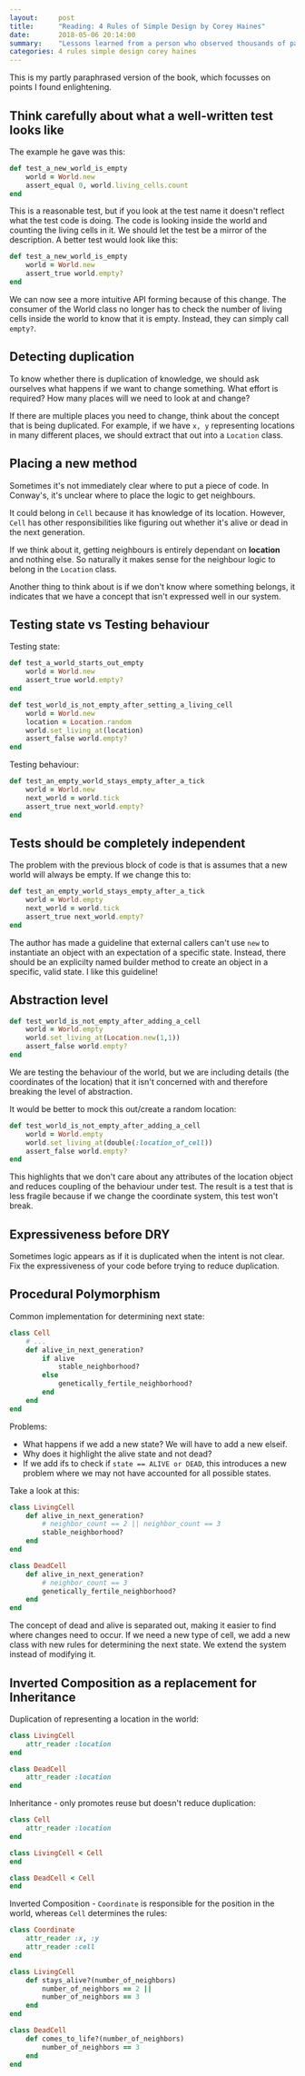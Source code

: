 ```yaml
---
layout:     post
title:      "Reading: 4 Rules of Simple Design by Corey Haines"
date:       2018-05-06 20:14:00
summary:    "Lessons learned from a person who observed thousands of pairs doing Conway's Game of Life." 
categories: 4 rules simple design corey haines
---
```


This is my partly paraphrased version of the book, which focusses on points I found enlightening.  

## Think carefully about what a well-written test looks like
The example he gave was this:  

```ruby
def test_a_new_world_is_empty
    world = World.new
    assert_equal 0, world.living_cells.count
end
```  
This is a reasonable test, but if you look at the test name it doesn't reflect what the test code is doing. The code is looking inside the world and counting the living cells in it. We should let the test be a mirror of the description. A better test would look like this:  
  
```ruby
def test_a_new_world_is_empty
    world = World.new
    assert_true world.empty?
end
```  

We can now see a more intuitive API forming because of this change. The consumer of the World class no longer has to check the number of living cells inside the world to know that it is empty. Instead, they can simply call `empty?`.

## Detecting duplication
To know whether there is duplication of knowledge, we should ask ourselves what happens if we want to change something. What effort is required? How many places will we need to look at and change?  

If there are multiple places you need to change, think about the concept that is being duplicated. For example, if we have `x, y` representing locations in many different places, we should extract that out into a `Location` class. 

## Placing a new method
Sometimes it's not immediately clear where to put a piece of code. In Conway's, it's unclear where to place the logic to get neighbours.  
  
It could belong in `Cell` because it has knowledge of its location. However, `Cell` has other responsibilities like figuring out whether it's alive or dead in the next generation.  

If we think about it, getting neighbours is entirely dependant on **location** and nothing else. So naturally it makes sense for the neighbour logic to belong in the `Location` class.  

Another thing to think about is if we don't know where something belongs, it indicates that we have a concept that isn't expressed well in our system.  

## Testing state vs Testing behaviour
Testing state:  

```ruby
def test_a_world_starts_out_empty
    world = World.new
    assert_true world.empty?
end

def test_world_is_not_empty_after_setting_a_living_cell
    world = World.new
    location = Location.random
    world.set_living_at(location)
    assert_false world.empty?
end
```  

Testing behaviour:  

```ruby
def test_an_empty_world_stays_empty_after_a_tick
    world = World.new
    next_world = world.tick
    assert_true next_world.empty?
end
```  

## Tests should be completely independent
The problem with the previous block of code is that is assumes that a new world will always be empty. If we change this to:  
```ruby
def test_an_empty_world_stays_empty_after_a_tick
    world = World.empty
    next_world = world.tick
    assert_true next_world.empty?
end
```  
The author has made a guideline that external callers can't use `new` to instantiate an object with an expectation of a specific state. Instead, there should be an explicilty named builder method to create an object in a specific, valid state. I like this guideline!

## Abstraction level

```ruby
def test_world_is_not_empty_after_adding_a_cell
    world = World.empty
    world.set_living_at(Location.new(1,1))
    assert_false world.empty?
end
```  
We are testing the behaviour of the world, but we are including details (the coordinates of the location) that it isn't concerned with and therefore breaking the level of abstraction.  
  
It would be better to mock this out/create a random location:  
```ruby
def test_world_is_not_empty_after_adding_a_cell
    world = World.empty
    world.set_living_at(double(:location_of_cell))
    assert_false world.empty?
end
```  
This highlights that we don't care about any attributes of the location object and reduces coupling of the behaviour under test. The result is a test that is less fragile because if we change the coordinate system, this test won't break.  

## Expressiveness before DRY  
Sometimes logic appears as if it is duplicated when the intent is not clear. Fix the expressiveness of your code before trying to reduce duplication.

## Procedural Polymorphism  
Common implementation for determining next state:  
```ruby
class Cell
    # ...
    def alive_in_next_generation?
        if alive
            stable_neighborhood?
        else
            genetically_fertile_neighborhood?
        end
    end
end
```  
Problems:  
* What happens if we add a new state? We will have to add a new elseif.  
* Why does it highlight the alive state and not dead?  
* If we add ifs to check if `state == ALIVE or DEAD`, this introduces a new problem where we may not have accounted for all possible states.  
  
Take a look at this:  
```ruby
class LivingCell
    def alive_in_next_generation?
        # neighbor_count == 2 || neighbor_count == 3
        stable_neighborhood?
    end
end

class DeadCell
    def alive_in_next_generation?
        # neighbor_count == 3
        genetically_fertile_neighborhood?
    end
end
```
The concept of dead and alive is separated out, making it easier to find where changes need to occur. If we need a new type of cell, we add a new class with new rules for determining the next state. We extend the system instead of modifying it.  

## Inverted Composition as a replacement for Inheritance  
Duplication of representing a location in the world:  
```ruby
class LivingCell
    attr_reader :location
end

class DeadCell
    attr_reader :location
end
```    

Inheritance - only promotes reuse but doesn't reduce duplication:  
```ruby
class Cell
    attr_reader :location
end

class LivingCell < Cell
end

class DeadCell < Cell
end
```  

Inverted Composition - `Coordinate` is responsible for the position in the world, whereas `Cell` determines the rules:  
```ruby
class Coordinate
    attr_reader :x, :y
    attr_reader :cell
end

class LivingCell
    def stays_alive?(number_of_neighbors)
        number_of_neighbors == 2 ||
        number_of_neighbors == 3
    end
end

class DeadCell
    def comes_to_life?(number_of_neighbors)
        number_of_neighbors == 3
    end
end
```